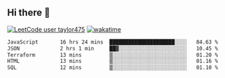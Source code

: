## Hi there 👋

[![LeetCode user taylor475](https://img.shields.io/badge/dynamic/json?style=for-the-badge&labelColor=black&color=%23ffa116&label=Solved&query=solvedOverTotal&url=https%3A%2F%2Fleetcode-badge.vercel.app%2Fapi%2Fusers%2Ftaylor475&logo=leetcode&logoColor=yellow)](https://leetcode.com/taylor475/)
[![wakatime](https://wakatime.com/badge/user/8c6aced9-f66a-452f-8802-5d7239ce5c50.svg)](https://wakatime.com/@8c6aced9-f66a-452f-8802-5d7239ce5c50)

<!--START_SECTION:waka-->

```txt
JavaScript       16 hrs 24 mins  █████████████████████░░░░   84.63 %
JSON             2 hrs 1 min     ██▓░░░░░░░░░░░░░░░░░░░░░░   10.45 %
Terraform        13 mins         ▒░░░░░░░░░░░░░░░░░░░░░░░░   01.20 %
HTML             13 mins         ▒░░░░░░░░░░░░░░░░░░░░░░░░   01.16 %
SQL              12 mins         ▒░░░░░░░░░░░░░░░░░░░░░░░░   01.10 %
```

<!--END_SECTION:waka-->

<!--
**taylor475/taylor475** is a _special_ repository because its `README.md` (this file) appears on your GitHub profile.
